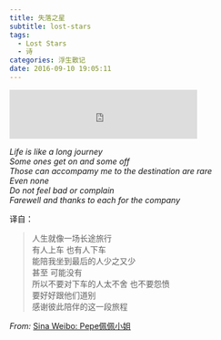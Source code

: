 ```yaml
---
title: 失落之星
subtitle: lost-stars
tags:
  - Lost Stars
  - 诗
categories: 浮生散记
date: 2016-09-10 19:05:11
---
```


<iframe frameborder="no" border="0" marginwidth="0" marginheight="0" width=330 height=86 src="http://music.163.com/outchain/player?type=2&id=28747428&auto=0&height=66"></iframe>

_Life is like a long journey_   
_Some ones get on and some off_   
_Those can accompamy me to the destination are rare_   
_Even none_   
_Do not feel bad or complain_    
_Farewell and thanks to each for the company_

<!-- more -->  
    
译自：
     
         
> 人生就像一场长途旅行    
> 有人上车 也有人下车   
> 能陪我坐到最后的人少之又少     
> 甚至 可能没有    
> 所以不要对下车的人太不舍 也不要怨愤    
> 要好好跟他们道别    
> 感谢彼此陪伴的这一段旅程   

_From:_ [Sina Weibo: Pepe佩佩小姐](http://m.weibo.cn/5505502029/4018205955518754?uicode=10000002&moduleID=feed&featurecode=10000001&mid=4018205955518754&luicode=10000001&_status_id=4018205955518754&rid=20_0_8_2666547007196013052&fromlog=100013888197280&lfid=100013888197280)
